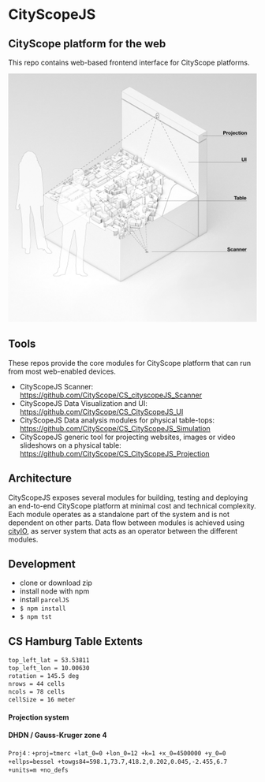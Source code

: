 # CityScopeJS

## CityScope platform for the web

This repo contains web-based frontend interface for CityScope platforms.

![alt text](DOCS/CityScopeJS.jpg)

## Tools

These repos provide the core modules for CityScope platform that can run from most web-enabled devices.

- CityScopeJS Scanner: https://github.com/CityScope/CS_cityscopeJS_Scanner
- CityScopeJS Data Visualization and UI: https://github.com/CityScope/CS_CityScopeJS_UI
- CityScopeJS Data analysis modules for physical table-tops: https://github.com/CityScope/CS_CityScopeJS_Simulation
- CityScopeJS generic tool for projecting websites, images or video slideshows on a physical table: https://github.com/CityScope/CS_CityScopeJS_Projection

## Architecture

CityScopeJS exposes several modules for building, testing and deploying an end-to-end CityScope platform at minimal cost and technical complexity. Each module operates as a standalone part of the system and is not dependent on other parts.
Data flow between modules is achieved using [cityIO](https://cityio.media.mit.edu), as server system that acts as an operator between the different modules.

## Development

- clone or download zip
- install node with npm
- install `parcelJS`
- `$ npm install`
- `$ npm tst`

## CS Hamburg Table Extents

```
top_left_lat = 53.53811
top_left_lon = 10.00630
rotation = 145.5 deg
nrows = 44 cells
ncols = 78 cells
cellSize = 16 meter
```

#### Projection system

#### DHDN / Gauss-Kruger zone 4

`Proj4`
: `+proj=tmerc +lat_0=0 +lon_0=12 +k=1 +x_0=4500000 +y_0=0 +ellps=bessel +towgs84=598.1,73.7,418.2,0.202,0.045,-2.455,6.7 +units=m +no_defs`
